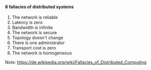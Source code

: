 #### 8 fallacies of distributed systems 

1. The network is reliable
1. Latency is zero
1. Bandwidth is infinite
1. The network is secure
1. Topology doesn't change
1. There is one administrator
1. Transport cost is zero
1. The network is homogeneous

Note:
https://de.wikipedia.org/wiki/Fallacies_of_Distributed_Computing
